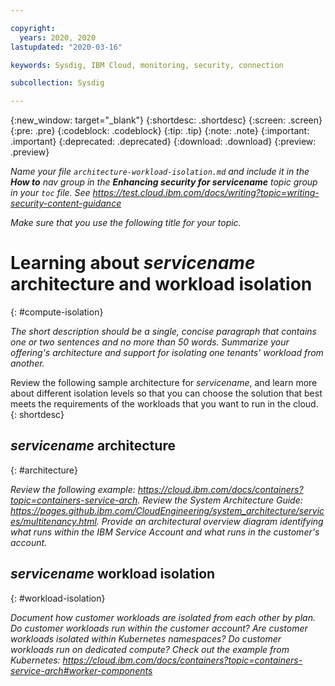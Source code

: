 ```yaml
---

copyright:
  years: 2020, 2020
lastupdated: "2020-03-16"

keywords: Sysdig, IBM Cloud, monitoring, security, connection

subcollection: Sysdig

---
```


{:new_window: target="_blank"}
{:shortdesc: .shortdesc}
{:screen: .screen}
{:pre: .pre}
{:codeblock: .codeblock}
{:tip: .tip}
{:note: .note}
{:important: .important}
{:deprecated: .deprecated}
{:download: .download}
{:preview: .preview}

_Name your file `architecture-workload-isolation.md` and include it in the **How to** nav group in the **Enhancing security for servicename** topic group in your `toc` file. See https://test.cloud.ibm.com/docs/writing?topic=writing-security-content-guidance_

_Make sure that you use the following title for your topic._

# Learning about _servicename_ architecture and workload isolation
{: #compute-isolation}
<!-- The title of your H1 should be Learning about _servicename_ architecture and workload isolation, where _service-name_ is the non-trademarked short version conref, but the first occurrence in your topic is the trademarked version. Include your service name as a search keyword at the top of your Markdown file. See the example keywords above. -->

<!-- Requirement notes: This template is required for the compute teams only. It is optional for services with differentiating isolation characteristics. Other services don’t need to provide this documentation as part of the end-user content.-->

_The short description should be a single, concise paragraph that contains one or two sentences and no more than 50 words. Summarize your offering's architecture and support for isolating one tenants' workload from another._

Review the following sample architecture for _servicename_, and learn more about different isolation levels so that you can choose the solution that best meets the requirements of the workloads that you want to run in the cloud.
{: shortdesc}

## _servicename_ architecture
{: #architecture}

_Review the following example: https://cloud.ibm.com/docs/containers?topic=containers-service-arch. Review the System Architecture Guide: https://pages.github.ibm.com/CloudEngineering/system_architecture/services/multitenancy.html. Provide an architectural overview diagram identifying what runs within the IBM Service Account and what runs in the customer's account._

## _servicename_ workload isolation
{: #workload-isolation}

_Document how customer workloads are isolated from each other by plan. Do customer workloads run within the customer account?  Are customer workloads isolated within Kubernetes namespaces? Do customer workloads run on dedicated compute? Check out the example from Kubernetes: https://cloud.ibm.com/docs/containers?topic=containers-service-arch#worker-components_
